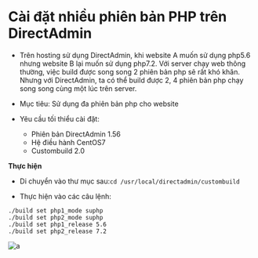 # Cài đặt nhiều phiên bản PHP trên DirectAdmin

- Trên hosting sử dụng DirectAdmin, khi website A muốn sử dụng php5.6 nhưng website B lại muốn sử dụng php7.2. Với server chạy web thông thường, việc build được song song 2 phiên bản php sẽ rất khó khăn. Nhưng với DirectAdmin, ta có thể build được 2,  4 phiên bản php chạy song song cùng một lúc trên server.

- Mục tiêu: Sử dụng  đa phiên bản php cho website

- Yêu cầu tối thiểu cài đặt:
  - Phiên bản DirectAdmin 1.56
  - Hệ điều hành CentOS7
  - Custombuild 2.0

**Thực hiện**

- Di chuyển vào thư mục sau:`cd /usr/local/directadmin/custombuild`

- Thực hiện vào các câu lệnh:

```
./build set php1_mode suphp
./build set php2_mode suphp
./build set php1_release 5.6
./build set php2_release 7.2
```

![a](https://f6-zpcloud.zdn.vn/3154938438553893810/67ce36ed900c5d52041d.jpg)


